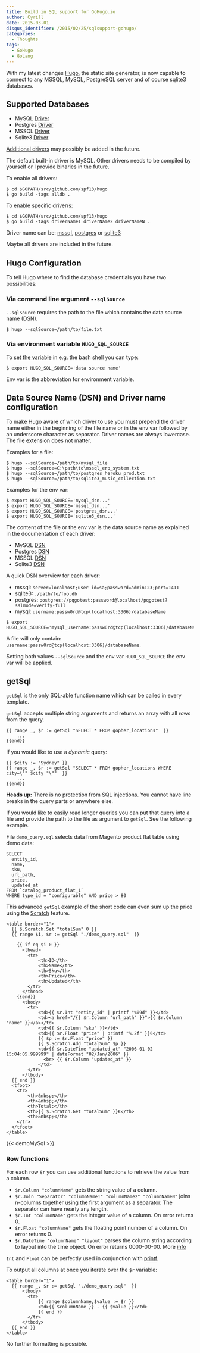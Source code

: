 ```yaml
---
title: Build in SQL support for GoHugo.io
author: Cyrill
date: 2015-03-01
disqus_identifier: /2015/02/25/sqlsupport-gohugo/
categories:
  - Thoughts
tags:
  - GoHugo
  - GoLang
---
```


With my latest changes [Hugo](http://gohugo.io), the static site generator, 
is now capable to connect to any MSSQL, MySQL, PostgreSQL server and of course
sqlite3 databases.

<!--more-->

## Supported Databases

- MySQL [Driver](https://github.com/go-sql-driver/mysql/)
- Postgres [Driver](https://github.com/lib/pq)
- MSSQL [Driver](https://github.com/denisenkom/go-mssqldb)
- Sqlite3 [Driver](https://github.com/mattn/go-sqlite3)

[Additional drivers](https://github.com/golang/go/wiki/SQLDrivers) may possibly be added in the future.

The default built-in driver is MySQL. Other drivers needs to be compiled by yourself
or I provide binaries in the future.

To enable all drivers:

```
$ cd $GOPATH/src/github.com/spf13/hugo
$ go build -tags alldb .
```

To enable specific driver/s:

```
$ cd $GOPATH/src/github.com/spf13/hugo
$ go build -tags driverName1 driverName2 driverNameN .
```

Driver name can be: [mssql](https://github.com/SchumacherFM/hugo/blob/dynamicPagesWithGetSql/hugosql/mssql.go#L1),
[postgres](https://github.com/SchumacherFM/hugo/blob/dynamicPagesWithGetSql/hugosql%2Fpostgres.go#L1) or
[sqlite3](https://github.com/SchumacherFM/hugo/blob/dynamicPagesWithGetSql/hugosql%2Fsqlite.go#L1)

Maybe all drivers are included in the future.

## Hugo Configuration

To tell Hugo where to find the database credentials you have two possibilities:

### Via command line argument `--sqlSource`

`--sqlSource` requires the path to the file which contains the data source name (DSN).

```
$ hugo --sqlSource=/path/to/file.txt
```

### Via environment variable `HUGO_SQL_SOURCE`

To [set the variable](http://askubuntu.com/questions/58814/how-do-i-add-environment-variables) 
in e.g. the bash shell you can type:

```
$ export HUGO_SQL_SOURCE='data source name'
```

Env var is the abbreviation for environment variable.

## Data Source Name (DSN) and Driver name configuration

To make Hugo aware of which driver to use you must prepend the driver name either in the 
beginning of the file name or in the env var followed by an underscore character as separator. 
Driver names are always lowercase. The file extension does not matter.

Examples for a file:

```
$ hugo --sqlSource=/path/to/mysql_file
$ hugo --sqlSource=C:\path\to\mssql_erp_system.txt
$ hugo --sqlSource=/path/to/postgres_heroku_prod.txt
$ hugo --sqlSource=/path/to/sqlite3_music_collection.txt
```

Examples for the env var:

```
$ export HUGO_SQL_SOURCE='mysql_dsn...'
$ export HUGO_SQL_SOURCE='mssql_dsn...'
$ export HUGO_SQL_SOURCE='postgres_dsn...'
$ export HUGO_SQL_SOURCE='sqlite3_dsn...'
```

The content of the file or the env var is the data source name as explained 
in the documentation of each driver:

- MySQL [DSN](https://github.com/go-sql-driver/mysql/#dsn-data-source-name)
- Postgres [DSN](http://godoc.org/github.com/lib/pq#hdr-Connection_String_Parameters)
- MSSQL [DSN](https://github.com/denisenkom/go-mssqldb#connection-parameters)
- Sqlite3 [DSN](https://github.com/mattn/go-sqlite3/blob/master/_example/simple/simple.go#L14)

A quick DSN overview for each driver:

- mssql: `server=localhost;user id=sa;password=admin123;port=1411`
- sqlite3: `./path/to/foo.db`
- postgres: `postgres://pqgotest:password@localhost/pqgotest?sslmode=verify-full`
- mysql: `username:passw0rd@tcp(localhost:3306)/databaseName`

```
$ export HUGO_SQL_SOURCE='mysql_username:passw0rd@tcp(localhost:3306)/databaseName'
```

A file will only contain: `username:passw0rd@tcp(localhost:3306)/databaseName`.

Setting both values `--sqlSource` and the env var `HUGO_SQL_SOURCE` the env var will be applied.

## getSql

`getSql` is the only SQL-able function name which can be called in every template.

`getSql` accepts multiple string arguments and returns an array with all rows from the query.

```
{{ range _, $r := getSql "SELECT * FROM gopher_locations"  }}
    ...
{{end}}
```

If you would like to use a *dynamic* query:

```
{{ $city := "Sydney" }}
{{ range _, $r := getSql "SELECT * FROM gopher_locations WHERE city=\"" $city "\""  }}
    ...
{{end}}
```

**Heads up:** There is no protection from SQL injections. You cannot have line breaks in 
the query parts or anywhere else.

If you would like to easily read longer queries you can put that query into a file 
and provide the path to the file as argument to `getSql`. See the following example. 

File `demo_query.sql` selects data from Magento product flat table using demo data:

```
SELECT
  entity_id,
  name,
  sku,
  url_path,
  price,
  updated_at
FROM `catalog_product_flat_1`
WHERE type_id = "configurable" AND price > 80
```

This advanced `getSql` example of the short code can even sum up the price using 
the [Scratch](http://gohugo.io/extras/scratch/) feature.

```
<table border="1">
  {{ $.Scratch.Set "totalSum" 0 }}
  {{ range $i, $r := getSql "./demo_query.sql"  }}

    {{ if eq $i 0 }}
      <thead>
        <tr>
            <th>ID</th>
            <th>Name</th>
            <th>Sku</th>
            <th>Price</th>
            <th>Updated</th>
        </tr>
      </thead>
    {{end}}
      <tbody>
        <tr>
            <td>{{ $r.Int "entity_id" | printf "%09d" }}</td>
            <td><a href="/{{ $r.Column "url_path" }}">{{ $r.Column "name" }}</a></td>
            <td>{{ $r.Column "sku" }}</td>
            <td>{{ $r.Float "price" | printf "%.2f" }}€</td>
            {{ $p := $r.Float "price" }}
            {{ $.Scratch.Add "totalSum" $p }}
            <td>{{ $r.DateTime "updated_at" "2006-01-02 15:04:05.999999" | dateFormat "02/Jan/2006" }}
              <br> {{ $r.Column "updated_at" }}
            </td>
        </tr>
      </tbody>
  {{ end }}
  <tfoot>
    <tr>
        <th>&nbsp;</th>
        <th>&nbsp;</th>
        <th>Total:</th>
        <th>{{ $.Scratch.Get "totalSum" }}€</th>
        <th>&nbsp;</th>
    </tr>
  </tfoot>
</table>
```

{{< demoMySql >}}

### Row functions

For each row `$r` you can use additional functions to retrieve the value from a column.

- `$r.Column "columnName"` gets the string value of a column.
- `$r.Join "Separator" "columnName1" "columnName2" "columnNameN"` joins n-columns together using 
the first argument as a separator. The separator can have nearly any length.
- `$r.Int "columnName"` gets the integer value of a column. On error returns 0.
- `$r.Float "columnName"` gets the floating point number of a column. On error returns 0.
- `$r.DateTime "columnName" "layout"` parses the column string according to layout into the 
time object. On error returns 0000-00-00. More [info](http://golang.org/pkg/time/#example_Parse)

`Int` and `Float` can be perfectly used in conjunction with [printf](http://golang.org/pkg/fmt/).

To output all columns at once you iterate over the `$r` variable:

```
<table border="1">
  {{ range _, $r := getSql "./demo_query.sql"  }}
      <tbody>
        <tr>
            {{ range $columnName,$value := $r }}
            <td>{{ $columnName }} - {{ $value }}</td>
            {{ end }}
        </tr>
      </tbody>
  {{ end }}
</table>
```

No further formatting is possible.

